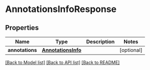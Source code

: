 
# AnnotationsInfoResponse


## Properties
Name | Type | Description | Notes
------------ | ------------- | ------------- | -------------
**annotations** | [**AnnotationsInfo**](AnnotationsInfo.md) |  |  [optional]


[[Back to Model list]](../../README.md#documentation-for-models) [[Back to API list]](../../README.md#documentation-for-api-endpoints) [[Back to README]](../../README.md)


